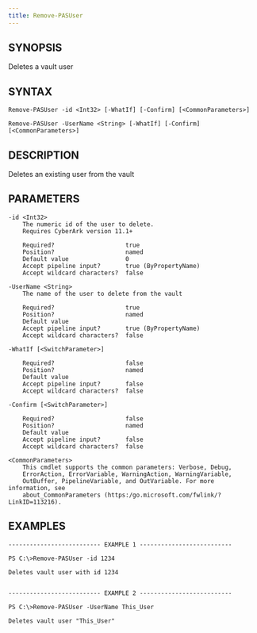 ```yaml
---
title: Remove-PASUser
---
```


## SYNOPSIS

Deletes a vault user

## SYNTAX

    Remove-PASUser -id <Int32> [-WhatIf] [-Confirm] [<CommonParameters>]

    Remove-PASUser -UserName <String> [-WhatIf] [-Confirm] [<CommonParameters>]

## DESCRIPTION

Deletes an existing user from the vault

## PARAMETERS

    -id <Int32>
        The numeric id of the user to delete.
        Requires CyberArk version 11.1+

        Required?                    true
        Position?                    named
        Default value                0
        Accept pipeline input?       true (ByPropertyName)
        Accept wildcard characters?  false

    -UserName <String>
        The name of the user to delete from the vault

        Required?                    true
        Position?                    named
        Default value
        Accept pipeline input?       true (ByPropertyName)
        Accept wildcard characters?  false

    -WhatIf [<SwitchParameter>]

        Required?                    false
        Position?                    named
        Default value
        Accept pipeline input?       false
        Accept wildcard characters?  false

    -Confirm [<SwitchParameter>]

        Required?                    false
        Position?                    named
        Default value
        Accept pipeline input?       false
        Accept wildcard characters?  false

    <CommonParameters>
        This cmdlet supports the common parameters: Verbose, Debug,
        ErrorAction, ErrorVariable, WarningAction, WarningVariable,
        OutBuffer, PipelineVariable, and OutVariable. For more information, see
        about_CommonParameters (https:/go.microsoft.com/fwlink/?LinkID=113216).

## EXAMPLES

    -------------------------- EXAMPLE 1 --------------------------

    PS C:\>Remove-PASUser -id 1234

    Deletes vault user with id 1234


    -------------------------- EXAMPLE 2 --------------------------

    PS C:\>Remove-PASUser -UserName This_User

    Deletes vault user "This_User"
